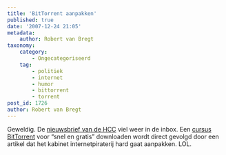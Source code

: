 ```yaml
---
title: 'BitTorrent aanpakken'
published: true
date: '2007-12-24 21:05'
metadata:
    author: Robert van Bregt
taxonomy:
    category:
        - Ongecategoriseerd
    tag:
        - politiek
        - internet
        - humor
        - bittorrent
        - torrent
post_id: 1726
author: Robert van Bregt
---
```


Geweldig. De [nieuwsbrief van de HCC](http://www.hccmagazine.nl/nieuwsbrief/archief/week_51.html) viel weer in de inbox. Een [cursus BitTorrent](http://www.hccmagazine.nl/index.cfm?fuseaction=home.showTotalCursus&id=52023) voor “snel en gratis” downloaden wordt direct gevolgd door een artikel dat het kabinet internetpiraterij hard gaat aanpakken. LOL.